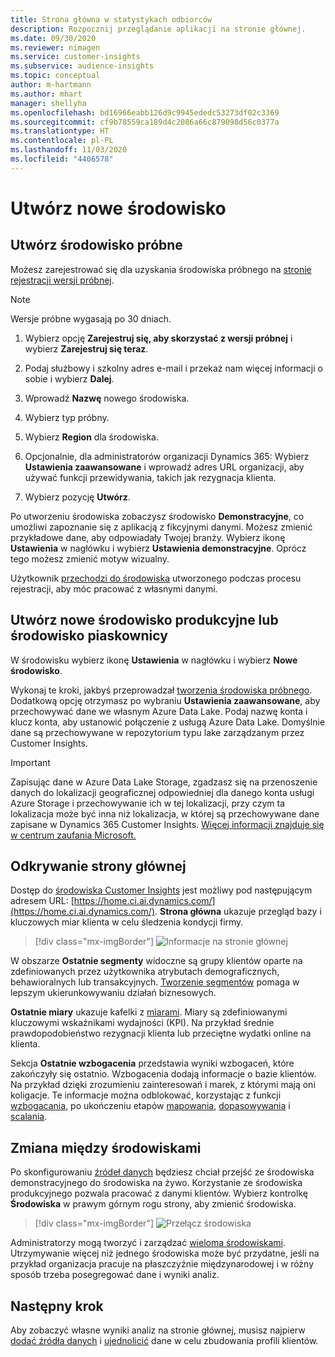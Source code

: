 ```yaml
---
title: Strona główna w statystykach odbiorców
description: Rozpocznij przeglądanie aplikacji na stronie głównej.
ms.date: 09/30/2020
ms.reviewer: nimagen
ms.service: customer-insights
ms.subservice: audience-insights
ms.topic: conceptual
author: m-hartmann
ms.author: mhart
manager: shellyha
ms.openlocfilehash: bd16966eabb126d9c9945ededc53273df02c3369
ms.sourcegitcommit: cf9b78559ca189d4c2086a66c879098d56c0377a
ms.translationtype: HT
ms.contentlocale: pl-PL
ms.lasthandoff: 11/03/2020
ms.locfileid: "4406578"
---
```

# <a name="create-a-new-environment"></a>Utwórz nowe środowisko

## <a name="create-a-trial-environment"></a>Utwórz środowisko próbne

Możesz zarejestrować się dla uzyskania środowiska próbnego na [stronie rejestracji wersji próbnej](https://dynamics.microsoft.com/get-started/free-trial/?appname=customerinsights). 

> [!NOTE]
> Wersje próbne wygasają po 30 dniach.

1. Wybierz opcję **Zarejestruj się, aby skorzystać z wersji próbnej** i wybierz **Zarejestruj się teraz**.

1. Podaj służbowy i szkolny adres e-mail i przekaż nam więcej informacji o sobie i wybierz **Dalej**.

1. Wprowadź **Nazwę** nowego środowiska. 

1. Wybierz typ próbny.

1. Wybierz **Region** dla środowiska.

1. Opcjonalnie, dla administratorów organizacji Dynamics 365: Wybierz **Ustawienia zaawansowane** i wprowadź adres URL organizacji, aby używać funkcji przewidywania, takich jak rezygnacja klienta.

1. Wybierz pozycję **Utwórz**. 

Po utworzeniu środowiska zobaczysz środowisko **Demonstracyjne**, co umożliwi zapoznanie się z aplikacją z fikcyjnymi danymi. Możesz zmienić przykładowe dane, aby odpowiadały Twojej branży. Wybierz ikonę **Ustawienia** w nagłówku i wybierz **Ustawienia demonstracyjne**. Oprócz tego możesz zmienić motyw wizualny. 

Użytkownik [przechodzi do środowiska](#change-between-environments) utworzonego podczas procesu rejestracji, aby móc pracować z własnymi danymi.

## <a name="create-a-new-production-or-sandbox-environment"></a>Utwórz nowe środowisko produkcyjne lub środowisko piaskownicy

W środowisku wybierz ikonę **Ustawienia** w nagłówku i wybierz **Nowe środowisko**.

Wykonaj te kroki, jakbyś przeprowadzał [tworzenia środowiska próbnego](#create-a-trial-environment). Dodatkową opcję otrzymasz po wybraniu **Ustawienia zaawansowane**, aby przechowywać dane we własnym Azure Data Lake. Podaj nazwę konta i klucz konta, aby ustanowić połączenie z usługą Azure Data Lake. Domyślnie dane są przechowywane w repozytorium typu lake zarządzanym przez Customer Insights.

> [!IMPORTANT]
> Zapisując dane w Azure Data Lake Storage, zgadzasz się na przenoszenie danych do lokalizacji geograficznej odpowiedniej dla danego konta usługi Azure Storage i przechowywanie ich w tej lokalizacji, przy czym ta lokalizacja może być inna niż lokalizacja, w której są przechowywane dane zapisane w Dynamics 365 Customer Insights. [Więcej informacji znajduje się w centrum zaufania Microsoft.](https://www.microsoft.com/trust-center)

## <a name="explore-the-home-page"></a>Odkrywanie strony głównej

Dostęp do [środowiska Customer Insights](https://home.ci.ai.dynamics.com/) jest możliwy pod następującym adresem URL: [https://home.ci.ai.dynamics.com/](https://home.ci.ai.dynamics.com/).
**Strona główna** ukazuje przegląd bazy i kluczowych miar klienta w celu śledzenia kondycji firmy.

> [!div class="mx-imgBorder"] 
> ![Informacje na stronie głównej](media/home-page-insights.png "Informacje na stronie głównej")

W obszarze **Ostatnie segmenty** widoczne są grupy klientów oparte na zdefiniowanych przez użytkownika atrybutach demograficznych, behawioralnych lub transakcyjnych. [Tworzenie segmentów](segments.md) pomaga w lepszym ukierunkowywaniu działań biznesowych.

**Ostatnie miary** ukazuje kafelki z [miarami](measures.md). Miary są zdefiniowanymi kluczowymi wskaźnikami wydajności (KPI). Na przykład średnie prawdopodobieństwo rezygnacji klienta lub przeciętne wydatki online na klienta.

Sekcja **Ostatnie wzbogacenia** przedstawia wyniki wzbogaceń, które zakończyły się ostatnio. Wzbogacenia dodają informacje o bazie klientów. Na przykład dzięki zrozumieniu zainteresowań i marek, z którymi mają oni koligacje. Te informacje można odblokować, korzystając z funkcji [wzbogacania](enrichment-microsoft-graph.md), po ukończeniu etapów [mapowania](map-entities.md), [dopasowywania](match-entities.md) i [scalania](merge-entities.md).

## <a name="change-between-environments"></a>Zmiana między środowiskami

Po skonfigurowaniu [źródeł danych](data-sources.md) będziesz chciał przejść ze środowiska demonstracyjnego do środowiska na żywo. Korzystanie ze środowiska produkcyjnego pozwala pracować z danymi klientów. Wybierz kontrolkę **Środowiska** w prawym górnym rogu strony, aby zmienić środowiska.

> [!div class="mx-imgBorder"] 
> ![Przełącz środowiska](media/home-page-environment-switcher.png "Przełącz środowiska")

Administratorzy mogą tworzyć i zarządzać [wieloma środowiskami](manage-environments.md). Utrzymywanie więcej niż jednego środowiska może być przydatne, jeśli na przykład organizacja pracuje na płaszczyźnie międzynarodowej i w różny sposób trzeba posegregować dane i wyniki analiz.

## <a name="next-step"></a>Następny krok

Aby zobaczyć własne wyniki analiz na stronie głównej, musisz najpierw [dodać źródła danych](data-sources.md) i [ujednolicić](data-unification.md) dane w celu zbudowania profili klientów.
